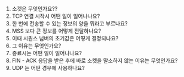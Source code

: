 
1. 소켓은 무엇인가요??
2. TCP 연결 시작시 어떤 일이 일어나나요?
3. 한 번에 전송할 수 있는 정보의 양을 뭐라고 부르나요?
4. MSS 보다 큰 정보를 어떻게 전달하나요?
5. 이때 시퀀스 넘버의 초기값은 어떻게 결정되나요?
6. 그 이유는 무엇인가요?
8. 종료시는 어떤 일이 일어나나요?
9. FIN - ACK 응답을 받은 후에 바로 소켓을 말소하지 않는 이유는 무엇인가요?
10. UDP 는 어떤 경우에 사용하나요?
